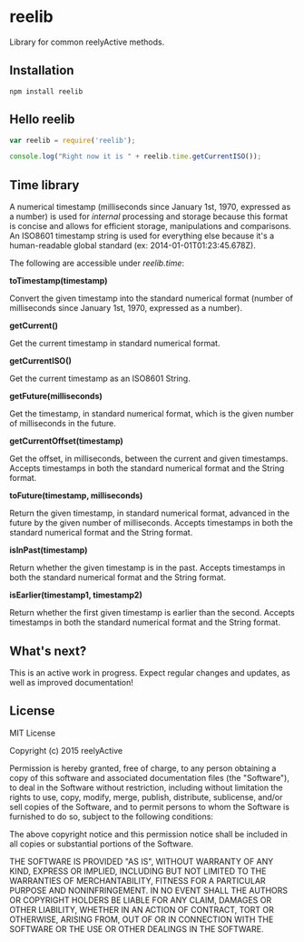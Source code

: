 reelib
======

Library for common reelyActive methods.


Installation
------------

    npm install reelib


Hello reelib
------------

```javascript
var reelib = require('reelib');

console.log("Right now it is " + reelib.time.getCurrentISO());
```


Time library
------------

A numerical timestamp (milliseconds since January 1st, 1970, expressed as a number) is used for _internal_ processing and storage because this format is concise and allows for efficient storage, manipulations and comparisons.  An ISO8601 timestamp string is used for everything else because it's a human-readable global standard (ex: 2014-01-01T01:23:45.678Z).

The following are accessible under _reelib.time_:

__toTimestamp(timestamp)__

Convert the given timestamp into the standard numerical format (number of milliseconds since January 1st, 1970, expressed as a number).

__getCurrent()__

Get the current timestamp in standard numerical format.

__getCurrentISO()__

Get the current timestamp as an ISO8601 String.

__getFuture(milliseconds)__

Get the timestamp, in standard numerical format, which is the given number of milliseconds in the future.

__getCurrentOffset(timestamp)__

Get the offset, in milliseconds, between the current and given timestamps.  Accepts timestamps in both the standard numerical format and the String format.

__toFuture(timestamp, milliseconds)__

Return the given timestamp, in standard numerical format, advanced in the future by the given number of milliseconds.  Accepts timestamps in both the standard numerical format and the String format.

__isInPast(timestamp)__

Return whether the given timestamp is in the past.  Accepts timestamps in both the standard numerical format and the String format.

__isEarlier(timestamp1, timestamp2)__

Return whether the first given timestamp is earlier than the second.  Accepts timestamps in both the standard numerical format and the String format.


What's next?
------------

This is an active work in progress.  Expect regular changes and updates, as well as improved documentation!


License
-------

MIT License

Copyright (c) 2015 reelyActive

Permission is hereby granted, free of charge, to any person obtaining a copy of this software and associated documentation files (the "Software"), to deal in the Software without restriction, including without limitation the rights to use, copy, modify, merge, publish, distribute, sublicense, and/or sell copies of the Software, and to permit persons to whom the Software is furnished to do so, subject to the following conditions:

The above copyright notice and this permission notice shall be included in all copies or substantial portions of the Software.

THE SOFTWARE IS PROVIDED "AS IS", WITHOUT WARRANTY OF ANY KIND, EXPRESS OR 
IMPLIED, INCLUDING BUT NOT LIMITED TO THE WARRANTIES OF MERCHANTABILITY, 
FITNESS FOR A PARTICULAR PURPOSE AND NONINFRINGEMENT. IN NO EVENT SHALL THE 
AUTHORS OR COPYRIGHT HOLDERS BE LIABLE FOR ANY CLAIM, DAMAGES OR OTHER 
LIABILITY, WHETHER IN AN ACTION OF CONTRACT, TORT OR OTHERWISE, ARISING FROM, 
OUT OF OR IN CONNECTION WITH THE SOFTWARE OR THE USE OR OTHER DEALINGS IN 
THE SOFTWARE.

